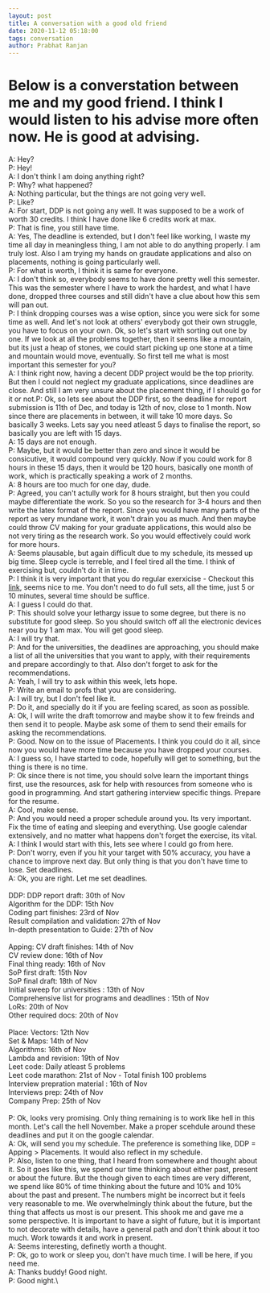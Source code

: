 ```yaml
---
layout: post
title: A conversation with a good old friend
date: 2020-11-12 05:18:00
tags: conversation
author: Prabhat Ranjan
---
```

# Below is a converstation between me and my good friend. I think I would listen to his advise more often now. He is good at advising.

A: Hey?\
P: Hey!\
A: I don't think I am doing anything right?\
P: Why? what happened?\
A: Nothing particular, but the things are not going very well.\
P: Like?\
A: For start, DDP is not going any well. It was supposed to be a work of worth 30 credits. I think I have done like 6 credits work at max.\
P: That is fine, you still have time.\
A: Yes, The deadline is extended, but I don't feel like working, I waste my time all day in meaningless thing, I am not able to do anything properly. I am truly lost. Also I am trying my hands on graudate applications and also on placements, nothing is going particularly well.\
P: For what is worth, I think it is same for everyone.\
A: I don't think so, everybody seems to have done pretty well this semester. This was the semester where I have to work the hardest, and what I have done, dropped three courses and still didn't have a clue about how this sem will pan out.\
P: I think dropping courses was a wise option, since you were sick for some time as well. And let's not look at others' everybody got their own struggle, you have to focus on your own. Ok, so let's start with sorting out one by one. If we look at all the problems together, then it seems like a mountain, but its just a heap of stones, we could start picking up one stone at a time and mountain would move, eventually. So first tell me what is most important this semester for you?\
A: I think right now, having a decent DDP project would be the top priority. But then I could not neglect my graduate applications, since deadlines are close. And still I am very unsure about the placement thing, if I should go for it or not.P: Ok, so lets see about the DDP first, so the deadline for report submission is 11th of Dec, and today is 12th of nov, close to 1 month. Now since there are placements in between, it will take 10 more days. So basically 3 weeks. Lets say you need atleast 5 days to finalise the report, so basically you are left with 15 days.\
A: 15 days are not enough.\
P: Maybe, but it would be better than zero and since it would be consicutive, it would compound very quickly. Now if you could work for 8 hours in these 15 days, then it would be 120 hours, basically one month of work, which is practically speaking a work of 2 months.\
A: 8 hours are too much for one day, dude.\
P: Agreed, you can't actully work for 8 hours straight, but then you could maybe differentiate the work. So you so the research for 3-4 hours and then write the latex format of the report. Since you would have many parts of the report as very mundane work, it won't drain you as much. And then maybe could throw CV making for your graduate applications, this would also be not very tiring as the research work. So you would effectively could work for more hours.\
A: Seems plausable, but again difficult due to my schedule, its messed up big time. Sleep cycle is terreble, and I feel tired all the time. I think of exercising but, couldn't do it in time.\
P: I think it is very important that you do regular exerxicise - Checkout this [link](https://www.healthline.com/health/fitness-exercise/free-weight-exercises#advanced-routine), seems nice to me. You don't need to do full sets, all the time, just 5 or 10 minutes, several time should be suffice.\
A: I guess I could do that.\
P: This should solve your lethargy issue to some degree, but there is no substitute for good sleep. So you should switch off all the electronic devices near you by 1 am max. You will get good sleep.\
A: I will try that.\
P: And for the universities, the deadlines are approaching, you should make a list of all the universities that you want to apply, with their requirements and prepare accordingly to that. Also don't forget to ask for the recommendations.\
A: Yeah, I will try to ask within this week, lets hope.\
P: Write an email to profs that you are considering.\
A: I will try, but I don't feel like it.\
P: Do it, and specially do it if you are feeling scared, as soon as possible.\
A: Ok, I will write the draft tomorrow and maybe show it to few freinds and then send it to people. Maybe ask some of them to send their emails for asking the recommendations.\
P: Good. Now on to the issue of Placements. I think you could do it all, since now you would have more time because you have dropped your courses.\
A: I guess so, I have started to code, hopefully will get to something, but the thing is there is no time.\
P: Ok since there is not time, you should solve learn the important things first, use the resources, ask for help with resources from someone who is good in programming. And start gathering interview specific things. Prepare for the resume.\
A: Cool, make sense.\
P: And you would need a proper schedule around you. Its very important. Fix the time of eating and sleeping and everything. Use google calendar extensively, and no matter what happens don't forget the exercise, its vital.\
A: I think I would start with this, lets see where I could go from here.\
P: Don't worry, even if you hit your target with 50% accuracy, you have a chance to improve next day. But only thing is that you don't have time to lose. Set deadlines.\
A: Ok, you are right. Let me set deadlines.\
\
DDP:	DDP report draft: 				30th of Nov\
	Algorithm for the DDP: 				15th Nov\
	Coding part finishes: 				23rd of Nov\
	Result compilation and validation: 		27th of Nov\
	In-depth presentation to Guide: 		27th of Nov\
\
Apping:	CV draft finishes: 				14th of Nov\
	CV review done: 				16th of Nov\
	Final thing ready: 				16th of Nov\
	SoP first draft: 				15th Nov\
	SoP final draft: 				18th of Nov\
	Initial sweep for universities : 		13th of Nov\
	Comprehensive list for programs and deadlines : 15th of Nov\
	LoRs: 						20th of Nov\
	Other required docs: 				20th of Nov\
\
Place:	Vectors: 					12th Nov\
	Set & Maps: 					14th of Nov\
	Algorithms: 					16th of Nov\
	Lambda and revision: 				19th of Nov\
	Leet code: Daily atleast 5 problems\
	Leet code marathon: 21st of Nov - Total finish 100 problems\
	Interview prepration material : 		16th of Nov\
	Interviews prep: 				24th of Nov\
	Company Prep: 					25th of Nov\
\
P: Ok, looks very promising. Only thing remaining is to work like hell in this month. Let's call the hell November. Make a proper scehdule around these deadlines and put it on the google calendar.\
A: Ok, will send you my schedule. The preference is something like, DDP = Apping > Placements. It would also reflect in my schedule.\
P: Also, listen to one thing, that I heard from somewhere and thought about it. So it goes like this, we spend our time thinking about either past, present or about the future. But the though given to each times are very different, we spend like 80% of time thinking about the future and 10% and 10% about the past and present. The numbers might be incorrect but it feels very reasonable to me. We overwhelmingly think about the future, but the thing that affects us most is our present. This shook me and gave me a some perspective. It is important to have a sight of future, but it is important to not decorate with details, have a general path and don't think about it too much. Work towards it and work in present.\
A: Seems interesting, definetly worth a thought.\
P: Ok, go to work or sleep you, don't have much time. I will be here, if you need me.\
A: Thanks buddy! Good night.\
P: Good night.\
